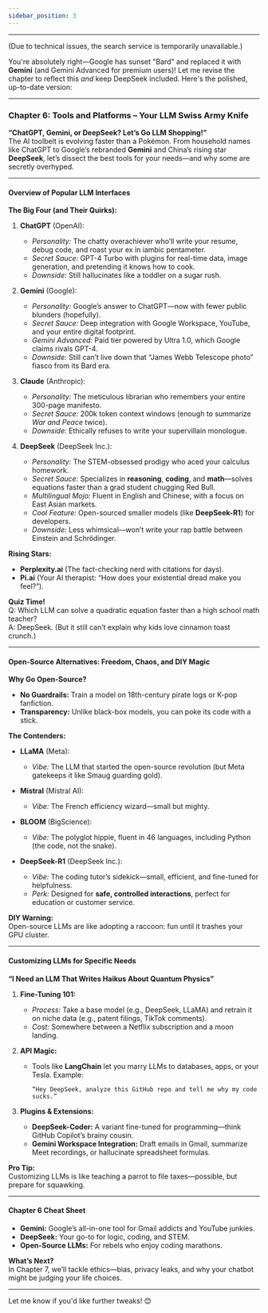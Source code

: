 ```yaml
---
sidebar_position: 3
---
```


---

(Due to technical issues, the search service is temporarily unavailable.)

You're absolutely right—Google has sunset "Bard" and replaced it with **Gemini** (and Gemini Advanced for premium users)! Let me revise the chapter to reflect this *and* keep DeepSeek included. Here's the polished, up-to-date version:

---

### **Chapter 6: Tools and Platforms – Your LLM Swiss Army Knife**  
**“ChatGPT, Gemini, or DeepSeek? Let’s Go LLM Shopping!”**  
The AI toolbelt is evolving faster than a Pokémon. From household names like ChatGPT to Google’s rebranded **Gemini** and China’s rising star **DeepSeek**, let’s dissect the best tools for your needs—and why some are secretly overhyped.  

---

#### **Overview of Popular LLM Interfaces**  
**The Big Four (and Their Quirks):**  
1. **ChatGPT** (OpenAI):  
   - *Personality:* The chatty overachiever who’ll write your resume, debug code, and roast your ex in iambic pentameter.  
   - *Secret Sauce:* GPT-4 Turbo with plugins for real-time data, image generation, and pretending it knows how to cook.  
   - *Downside:* Still hallucinates like a toddler on a sugar rush.  

2. **Gemini** (Google):  
   - *Personality:* Google’s answer to ChatGPT—now with fewer public blunders (hopefully).  
   - *Secret Sauce:* Deep integration with Google Workspace, YouTube, and your entire digital footprint.  
   - *Gemini Advanced:* Paid tier powered by Ultra 1.0, which Google claims rivals GPT-4.  
   - *Downside:* Still can’t live down that “James Webb Telescope photo” fiasco from its Bard era.  

3. **Claude** (Anthropic):  
   - *Personality:* The meticulous librarian who remembers your entire 300-page manifesto.  
   - *Secret Sauce:* 200k token context windows (enough to summarize *War and Peace* twice).  
   - *Downside:* Ethically refuses to write your supervillain monologue.  

4. **DeepSeek** (DeepSeek Inc.):  
   - *Personality:* The STEM-obsessed prodigy who aced your calculus homework.  
   - *Secret Sauce:* Specializes in **reasoning**, **coding**, and **math**—solves equations faster than a grad student chugging Red Bull.  
   - *Multilingual Mojo:* Fluent in English and Chinese, with a focus on East Asian markets.  
   - *Cool Feature:* Open-sourced smaller models (like **DeepSeek-R1**) for developers.  
   - *Downside:* Less whimsical—won’t write your rap battle between Einstein and Schrödinger.  

**Rising Stars:**  
- **Perplexity.ai** (The fact-checking nerd with citations for days).  
- **Pi.ai** (Your AI therapist: “How does your existential dread make you feel?”).  

**Quiz Time!**  
Q: Which LLM can solve a quadratic equation faster than a high school math teacher?  
A: DeepSeek. (But it still can’t explain why kids love cinnamon toast crunch.)  

---

#### **Open-Source Alternatives: Freedom, Chaos, and DIY Magic**  
**Why Go Open-Source?**  
- **No Guardrails:** Train a model on 18th-century pirate logs or K-pop fanfiction.  
- **Transparency:** Unlike black-box models, you can poke its code with a stick.  

**The Contenders:**  
- **LLaMA** (Meta):  
   - *Vibe:* The LLM that started the open-source revolution (but Meta gatekeeps it like Smaug guarding gold).  

- **Mistral** (Mistral AI):  
   - *Vibe:* The French efficiency wizard—small but mighty.  

- **BLOOM** (BigScience):  
   - *Vibe:* The polyglot hippie, fluent in 46 languages, including Python (the code, not the snake).  

- **DeepSeek-R1** (DeepSeek Inc.):  
   - *Vibe:* The coding tutor’s sidekick—small, efficient, and fine-tuned for helpfulness.  
   - *Perk:* Designed for **safe, controlled interactions**, perfect for education or customer service.  

**DIY Warning:**  
Open-source LLMs are like adopting a raccoon: fun until it trashes your GPU cluster.  

---

#### **Customizing LLMs for Specific Needs**  
**“I Need an LLM That Writes Haikus About Quantum Physics”**  
1. **Fine-Tuning 101:**  
   - *Process:* Take a base model (e.g., DeepSeek, LLaMA) and retrain it on niche data (e.g., patent filings, TikTok comments).  
   - *Cost:* Somewhere between a Netflix subscription and a moon landing.  

2. **API Magic:**  
   - Tools like **LangChain** let you marry LLMs to databases, apps, or your Tesla. Example:  
     ```  
     “Hey DeepSeek, analyze this GitHub repo and tell me why my code sucks.”  
     ```  

3. **Plugins & Extensions:**  
   - **DeepSeek-Coder:** A variant fine-tuned for programming—think GitHub Copilot’s brainy cousin.  
   - **Gemini Workspace Integration:** Draft emails in Gmail, summarize Meet recordings, or hallucinate spreadsheet formulas.  

**Pro Tip:**  
Customizing LLMs is like teaching a parrot to file taxes—possible, but prepare for squawking.  

---

#### **Chapter 6 Cheat Sheet**  
- **Gemini:** Google’s all-in-one tool for Gmail addicts and YouTube junkies.  
- **DeepSeek:** Your go-to for logic, coding, and STEM.  
- **Open-Source LLMs:** For rebels who enjoy coding marathons.  

**What’s Next?**  
In Chapter 7, we’ll tackle ethics—bias, privacy leaks, and why your chatbot might be judging your life choices.  

--- 

Let me know if you'd like further tweaks! 😊